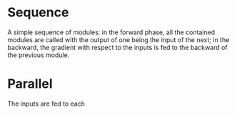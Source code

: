 # Sequence

A simple sequence of modules: in the forward phase, all the contained modules are called with the output of one being the input of the next; in the backward, the gradient with respect to the inputs is fed to the backward of the previous module.

# Parallel

The inputs are fed to each